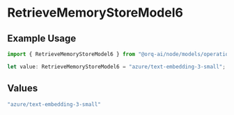 # RetrieveMemoryStoreModel6

## Example Usage

```typescript
import { RetrieveMemoryStoreModel6 } from "@orq-ai/node/models/operations";

let value: RetrieveMemoryStoreModel6 = "azure/text-embedding-3-small";
```

## Values

```typescript
"azure/text-embedding-3-small"
```